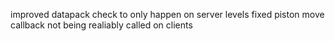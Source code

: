 improved datapack check to only happen on server levels
fixed piston move callback not being realiably called on clients